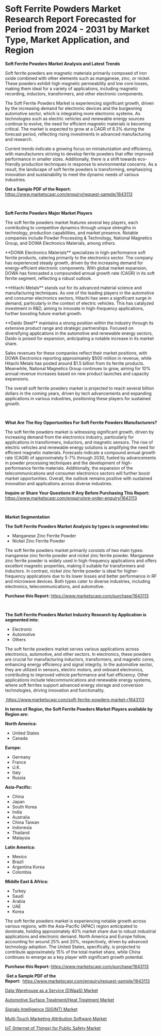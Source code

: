 <p><h1>Soft Ferrite Powders Market Research Report Forecasted for Period from 2024 -  2031 by Market Type, Market Application, and Region</h1></p><p><strong>Soft Ferrite Powders Market Analysis and Latest Trends</strong></p>
<p><p>Soft ferrite powders are magnetic materials primarily composed of iron oxide combined with other elements such as manganese, zinc, or nickel. These powders exhibit high magnetic permeability and low core losses, making them ideal for a variety of applications, including magnetic recording, inductors, transformers, and other electronic components.</p><p>The Soft Ferrite Powders Market is experiencing significant growth, driven by the increasing demand for electronic devices and the burgeoning automotive sector, which is integrating more electronic systems. As technologies such as electric vehicles and renewable energy sources continue to evolve, the need for efficient magnetic materials is becoming critical. The market is expected to grow at a CAGR of 8.3% during the forecast period, reflecting rising investments in advanced manufacturing and research.</p><p>Current trends indicate a growing focus on miniaturization and efficiency, with manufacturers striving to develop ferrite powders that offer improved performance in smaller sizes. Additionally, there is a shift towards eco-friendly production techniques in response to environmental concerns. As a result, the landscape of soft ferrite powders is transforming, emphasizing innovation and sustainability to meet the dynamic needs of various industries.</p></p>
<p><strong>Get a Sample PDF of the Report:&nbsp;</strong> <a href="https://www.marketscagr.com/enquiry/request-sample/1643113?utm_campaign=1615&utm_medium=2&utm_source=Github&utm_content=ia&utm_term=23102024&utm_id=soft-ferrite-powders">https://www.marketscagr.com/enquiry/request-sample/1643113</a></p>
<p>&nbsp;</p>
<p><strong>Soft Ferrite Powders Major Market Players</strong></p>
<p><p>The soft ferrite powders market features several key players, each contributing to competitive dynamics through unique strengths in technology, production capabilities, and market presence. Notable companies include Powder Processing & Technology, National Magnetics Group, and DOWA Electronics Materials, among others.</p><p>**DOWA Electronics Materials** specializes in high-performance soft ferrite products, catering primarily to the electronics sector. The company has experienced steady growth, driven by the increasing demand for energy-efficient electronic components. With global market expansion, DOWA has forecasted a compounded annual growth rate (CAGR) in its soft ferrite segment, reflecting a robust outlook.</p><p>**Hitachi Metals** stands out for its advanced material science and manufacturing techniques. As one of the leading players in the automotive and consumer electronics sectors, Hitachi has seen a significant surge in demand, particularly in the context of electric vehicles. This has catalyzed investment in R&D, aiming to innovate in high-frequency applications, further boosting future market growth.</p><p>**Daido Steel** maintains a strong position within the industry through its extensive product range and strategic partnerships. Focused on diversifying applications in the automotive and renewable energy sectors, Daido is poised for expansion, anticipating a notable increase in its market share.</p><p>Sales revenues for these companies reflect their market positions, with DOWA Electronics reporting approximately $500 million in revenue, while Hitachi Metals has posted around $1.5 billion from its ferrite products. Meanwhile, National Magnetics Group continues to grow, aiming for 10% annual revenue increases based on new product launches and capacity expansions.</p><p>The overall soft ferrite powders market is projected to reach several billion dollars in the coming years, driven by tech advancements and expanding applications in various industries, positioning these players for sustained growth.</p></p>
<p>&nbsp;</p>
<p><strong>What Are The Key Opportunities For Soft Ferrite Powders Manufacturers?</strong></p>
<p><p>The soft ferrite powders market is witnessing significant growth, driven by increasing demand from the electronics industry, particularly for applications in transformers, inductors, and magnetic sensors. The rise of electric vehicles and renewable energy solutions is amplifying the need for efficient magnetic materials. Forecasts indicate a compound annual growth rate (CAGR) of approximately 5-7% through 2030, fueled by advancements in powder processing techniques and the development of high-performance ferrite materials. Additionally, the expansion of the telecommunications and consumer electronics sectors will further boost market opportunities. Overall, the outlook remains positive with sustained innovation and applications across diverse industries.</p></p>
<p><strong>Inquire or Share Your Questions If Any Before Purchasing This Report:</strong> <a href="https://www.marketscagr.com/enquiry/pre-order-enquiry/1643113?utm_campaign=1615&utm_medium=2&utm_source=Github&utm_content=ia&utm_term=23102024&utm_id=soft-ferrite-powders">https://www.marketscagr.com/enquiry/pre-order-enquiry/1643113</a></p>
<p>&nbsp;</p>
<p><strong>Market Segmentation</strong></p>
<p><strong>The Soft Ferrite Powders Market Analysis by types is segmented into:</strong></p>
<p><ul><li>Manganese Zinc Ferrite Powder</li><li>Nickel Zinc Ferrite Powder</li></ul></p>
<p><p>The soft ferrite powders market primarily consists of two main types: manganese zinc ferrite powder and nickel zinc ferrite powder. Manganese zinc ferrite powder is widely used in high-frequency applications and offers excellent magnetic properties, making it suitable for transformers and inductors. In contrast, nickel zinc ferrite powder is ideal for higher-frequency applications due to its lower losses and better performance in RF and microwave devices. Both types cater to diverse industries, including electronics, telecommunications, and automotive.</p></p>
<p><strong>Purchase this Report:&nbsp;</strong><a href="https://www.marketscagr.com/purchase/1643113?utm_campaign=1615&utm_medium=2&utm_source=Github&utm_content=ia&utm_term=23102024&utm_id=soft-ferrite-powders">https://www.marketscagr.com/purchase/1643113</a></p>
<p>&nbsp;</p>
<p><strong>The Soft Ferrite Powders Market Industry Research by Application is segmented into:</strong></p>
<p><ul><li>Electronic</li><li>Automotive</li><li>Others</li></ul></p>
<p><p>The soft ferrite powders market serves various applications across electronics, automotive, and other sectors. In electronics, these powders are crucial for manufacturing inductors, transformers, and magnetic cores, enhancing energy efficiency and signal integrity. In the automotive sector, they are utilized in sensors, electric motors, and onboard electronics, contributing to improved vehicle performance and fuel efficiency. Other applications include telecommunications and renewable energy systems, where soft ferrites support advanced energy storage and conversion technologies, driving innovation and functionality.</p></p>
<p><a href="https://www.marketscagr.com/soft-ferrite-powders-market-r1643113?utm_campaign=1615&utm_medium=2&utm_source=Github&utm_content=ia&utm_term=23102024&utm_id=soft-ferrite-powders">&nbsp;https://www.marketscagr.com/soft-ferrite-powders-market-r1643113</a></p>
<p><strong>In terms of Region, the Soft Ferrite Powders Market Players available by Region are:</strong></p>
<p>
    <p> <strong> North America: </strong>
        <ul>
            <li>United States</li>
            <li>Canada</li>
        </ul>
        </p> 
    <p> <strong> Europe: </strong>
        <ul>
            <li>Germany</li>
            <li>France</li>
            <li>U.K.</li>
            <li>Italy</li>
            <li>Russia</li>
        </ul>
        </p> 
    <p> <strong> Asia-Pacific: </strong>
        <ul>
            <li>China</li>
            <li>Japan</li>
            <li>South Korea</li>
            <li>India</li>
            <li>Australia</li>
            <li>China Taiwan</li>
            <li>Indonesia</li>
            <li>Thailand</li>
            <li>Malaysia</li>
        </ul>
        </p> 
    <p> <strong> Latin America: </strong>
        <ul>
            <li>Mexico</li>
            <li>Brazil</li>
            <li>Argentina Korea</li>
            <li>Colombia</li>
        </ul>
        </p> 
    <p> <strong> Middle East & Africa: </strong>
        <ul>
            <li>Turkey</li>
            <li>Saudi</li>
            <li>Arabia</li>
            <li>UAE</li>
            <li>Korea</li>
        </ul>
    </p>
    </p>
<p><p>The soft ferrite powders market is experiencing notable growth across various regions, with the Asia-Pacific (APAC) region anticipated to dominate, holding approximately 40% market share due to robust industrial applications and electronic demand. North America and Europe follow, accounting for around 25% and 20%, respectively, driven by advanced technology adoption. The United States, specifically, is projected to contribute approximately 15% of the total market share, while China continues to emerge as a key player with significant growth potential.</p></p>
<p><strong>Purchase this Report: </strong><a href="https://www.marketscagr.com/purchase/1643113?utm_campaign=1615&utm_medium=2&utm_source=Github&utm_content=ia&utm_term=23102024&utm_id=soft-ferrite-powders">https://www.marketscagr.com/purchase/1643113</a></p>
<p>&nbsp;<strong>Get a Sample PDF of the Report:&nbsp;&nbsp;</strong><a href="https://www.marketscagr.com/enquiry/request-sample/1643113?utm_campaign=1615&utm_medium=2&utm_source=Github&utm_content=ia&utm_term=23102024&utm_id=soft-ferrite-powders">https://www.marketscagr.com/enquiry/request-sample/1643113</a></p>
<p><strong></strong></p>
<p><p><a href="https://www.linkedin.com/pulse/data-warehouse-service-dwaas-market-essentials-key-players-ru9me?utm_campaign=1615&utm_medium=2&utm_source=Github&utm_content=ia&utm_term=23102024&utm_id=soft-ferrite-powders">Data Warehouse as a Service (DWaaS) Market</a></p><p><a href="https://www.linkedin.com/pulse/automotive-surface-treatmentheat-treatment-market-size-k5eee?utm_campaign=1615&utm_medium=2&utm_source=Github&utm_content=ia&utm_term=23102024&utm_id=soft-ferrite-powders">Automotive Surface Treatment/Heat Treatment Market</a></p><p><a href="https://www.linkedin.com/pulse/emerging-trends-signals-intelligence-sigint-market-detailed-bkmve?utm_campaign=1615&utm_medium=2&utm_source=Github&utm_content=ia&utm_term=23102024&utm_id=soft-ferrite-powders">Signals Intelligence (SIGINT) Market</a></p><p><a href="https://www.linkedin.com/pulse/decoding-multi-touch-marketing-attribution-software-noeue?utm_campaign=1615&utm_medium=2&utm_source=Github&utm_content=ia&utm_term=23102024&utm_id=soft-ferrite-powders">Multi-Touch Marketing Attribution Software Market</a></p><p><a href="https://www.linkedin.com/pulse/unveiling-market-trends-global-iot-internet-things-public-zaxce?utm_campaign=1615&utm_medium=2&utm_source=Github&utm_content=ia&utm_term=23102024&utm_id=soft-ferrite-powders">IoT (Internet of Things) for Public Safety Market</a></p></p>